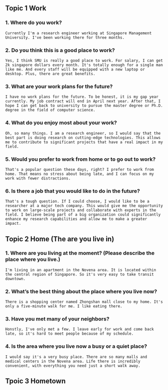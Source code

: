 ## Topic 1 Work
### 1. Where do you work?
```
Currently I'm a research engineer working at Singapore Management University. I've been working there for three months.
```
### 2. Do you think this is a good place to work?
```
Yes, I think SMU is really a good place to work. For salary, I can get 2k singapore dollars every month. It's totally enough for a single man like me. And every staff will be equipped with a new laptop or desktop. Plus, there are great benefits.
```
### 3. What are your work plans for the future?
```
I have no work plans for the future. To be honest, it is my gap year currently. My job contract will end in April next year. After that, I hope I can get back to university to pursue the master degree or Ph.D. degree in the field of computer science.
```
### 4. What do you enjoy most about your work?
```
Oh, so many things. I am a research engineer, so I would say that the best part is doing research on cutting-edge technologies. This allows me to contribute to significant projects that have a real impact in my field.
```
### 5. Would you prefer to work from home or to go out to work?
```
That's a popular question these days, right? I prefer to work from home. That means no stress about being late, and I can focus on my work with fewer distractions.
```
### 6. Is there a job that you would like to do in the future?
```
That's a tough question. If I could choose, I would like to be a researcher at a major tech company. This would give me the opportunity to work on large-scale projects and collaborate with experts in the field. I believe being part of a big organization could significantly enhance my research capabilities and allow me to make a greater impact.
```
## Topic 2 Home (The are you live in)
### 1. Where are you living at the moment? (Please describe the place where you live.)
```
I'm living in an apartment in the Novena area. It is located within the central region of Singapore. So it's very easy to take transit downtown.
```
### 2. What’s the best thing about the place where you live now?
```
There is a shopping center named Zhongshan mall close to my home. It's only a five-minute walk for me. I like eating there.
```
### 3. Have you met many of your neighbors?
```
Honstly, I've only met a few. I leave early for work and come back late, so it's hard to meet people because of my schedule.
```
### 4. Is the area where you live now a busy or a quiet place?
```
I would say it's a very busy place. There are so many malls and medical centers in the Novena area. Life there is incredibly convenient, with everything you need just a short walk away.
```
## Tpoic 3 Hometown

